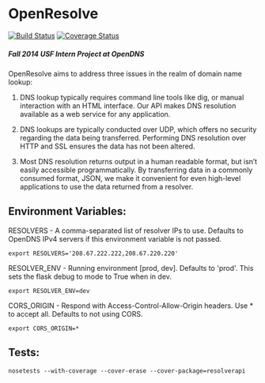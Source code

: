 OpenResolve
==================================================
[![Build Status](https://travis-ci.org/opendns/OpenResolve.svg?branch=master)](https://travis-ci.org/opendns/OpenResolve) [![Coverage Status](https://img.shields.io/coveralls/opendns/OpenResolve.svg)](https://coveralls.io/r/opendns/OpenResolve)


##### Fall 2014 USF Intern Project at OpenDNS

OpenResolve aims to address three issues in the realm of domain name lookup:

1. DNS lookup typically requires command line tools like dig, or manual interaction with an HTML interface. Our API makes DNS resolution available as a web service for any application. 

2. DNS lookups are typically conducted over UDP, which offers no security regarding the data being transferred. Performing DNS resolution over HTTP and SSL ensures the data has not been altered. 

3. Most DNS resolution returns output in a human readable format, but isn’t easily accessible programmatically. By transferring data in a commonly consumed format, JSON, we make it convenient for even high-level applications to use the data returned from a resolver.


Environment Variables:
--------------------------------------------------

RESOLVERS - A comma-separated list of resolver IPs to use. Defaults to OpenDNS IPv4 servers if this environment variable is not passed.

    export RESOLVERS='208.67.222.222,208.67.220.220'

RESOLVER_ENV - Running environment [prod, dev]. Defaults to 'prod'. This sets the flask debug to mode to True when in dev.

    export RESOLVER_ENV=dev

CORS_ORIGIN - Respond with Access-Control-Allow-Origin headers. Use * to accept all. Defaults to not using CORS.

    export CORS_ORIGIN=*
    

Tests:
--------------------------------------------------

	nosetests --with-coverage --cover-erase --cover-package=resolverapi


